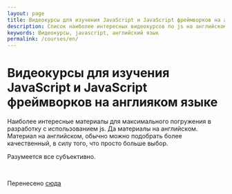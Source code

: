 ```yaml
---
layout: page
title: Видеокурсы для изучения JavaScript и JavaScript фреймворков на англияком языке
description: Список наиболее интересных видеокурсов по js на английском языке
keywords: Видеокурсы, javascript, английский язык
permalink: /courses/en/
---
```


# Видеокурсы для изучения JavaScript и JavaScript фреймворков на англияком языке

Наиболее интересные материалы для максимального погружения в разработку с использованием js. Да материалы на английском. Материал на английском, обычно можно подобрать более качественный, в силу того, что просто больше выбор.

Разумеется все субъективно.

<br/>

Перенесено <a href="//labs.jsdev.org/top-video-courses-for-study-js/">сюда</a>
